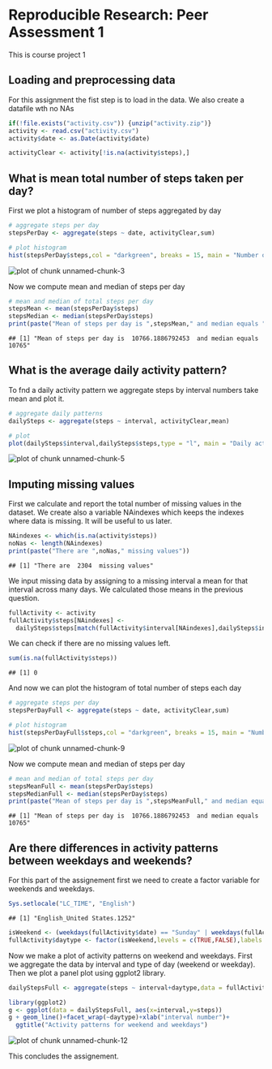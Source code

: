Reproducible Research: Peer Assessment 1
========================================


This is course project 1



## Loading and preprocessing data

For this assignment the fist step is to load in the data. We also create a datafile wth no NAs


```r
if(!file.exists("activity.csv")) {unzip("activity.zip")}
activity <- read.csv("activity.csv")
activity$date <- as.Date(activity$date)

activityClear <- activity[!is.na(activity$steps),]
```

## What is mean total number of steps taken per day?

First we plot a histogram of number of steps aggregated by day


```r
# aggregate steps per day
stepsPerDay <- aggregate(steps ~ date, activityClear,sum)

# plot histogram
hist(stepsPerDay$steps,col = "darkgreen", breaks = 15, main = "Number of steps per day", xlab = "steps")
```

![plot of chunk unnamed-chunk-3](figure/unnamed-chunk-3-1.png)

Now we compute mean and median of steps per day


```r
# mean and median of total steps per day
stepsMean <- mean(stepsPerDay$steps)
stepsMedian <- median(stepsPerDay$steps)
print(paste("Mean of steps per day is ",stepsMean," and median equals ",stepsMedian))
```

```
## [1] "Mean of steps per day is  10766.1886792453  and median equals  10765"
```


## What is the average daily activity pattern?

To fnd a daily activity pattern we aggregate steps by interval numbers take mean and plot it.


```r
# aggregate daily patterns
dailySteps <- aggregate(steps ~ interval, activityClear,mean)

# plot
plot(dailySteps$interval,dailySteps$steps,type = "l", main = "Daily activity pattern", xlab = "interval number", ylab = "steps")
```

![plot of chunk unnamed-chunk-5](figure/unnamed-chunk-5-1.png)


## Imputing missing values

First we calculate and report the total number of missing values in the dataset. We create also a variable NAindexes which keeps the indexes where data is missing. It will be useful to us later.


```r
NAindexes <- which(is.na(activity$steps))
noNas <- length(NAindexes)
print(paste("There are ",noNas," missing values"))
```

```
## [1] "There are  2304  missing values"
```

We input missing data by assigning to a missing interval a mean for that interval across many days. We calculated those means in the previous question.


```r
fullActivity <- activity
fullActivity$steps[NAindexes] <- 
  dailySteps$steps[match(fullActivity$interval[NAindexes],dailySteps$interval)]
```

We can check if there are no missing values left.


```r
sum(is.na(fullActivity$steps))
```

```
## [1] 0
```

And now we can plot the histogram of total number of steps each day


```r
# aggregate steps per day
stepsPerDayFull <- aggregate(steps ~ date, activityClear,sum)

# plot histogram
hist(stepsPerDayFull$steps,col = "darkgreen", breaks = 15, main = "Number of steps per day (with inputed data)", xlab = "steps")
```

![plot of chunk unnamed-chunk-9](figure/unnamed-chunk-9-1.png)

Now we compute mean and median of steps per day


```r
# mean and median of total steps per day
stepsMeanFull <- mean(stepsPerDay$steps)
stepsMedianFull <- median(stepsPerDay$steps)
print(paste("Mean of steps per day is ",stepsMeanFull," and median equals ",stepsMedianFull))
```

```
## [1] "Mean of steps per day is  10766.1886792453  and median equals  10765"
```


## Are there differences in activity patterns between weekdays and weekends?

For this part of the assignement first we need to create a factor variable for weekends and weekdays.


```r
Sys.setlocale("LC_TIME", "English")
```

```
## [1] "English_United States.1252"
```

```r
isWeekend <- (weekdays(fullActivity$date) == "Sunday" | weekdays(fullActivity$date) == "Saturday") 
fullActivity$daytype <- factor(isWeekend,levels = c(TRUE,FALSE),labels = c("Weekend","Weekday"))
```

Now we make a plot of activity patterns on weekend and weekdays. First we aggregate the data by interval and type of day (weekend or weekday). Then we plot a panel plot using ggplot2 library.


```r
dailyStepsFull <- aggregate(steps ~ interval+daytype,data = fullActivity,mean)

library(ggplot2)
g <- ggplot(data = dailyStepsFull, aes(x=interval,y=steps))
g + geom_line()+facet_wrap(~daytype)+xlab("interval number")+
  ggtitle("Activity patterns for weekend and weekdays")
```

![plot of chunk unnamed-chunk-12](figure/unnamed-chunk-12-1.png)

This concludes the assignement.
